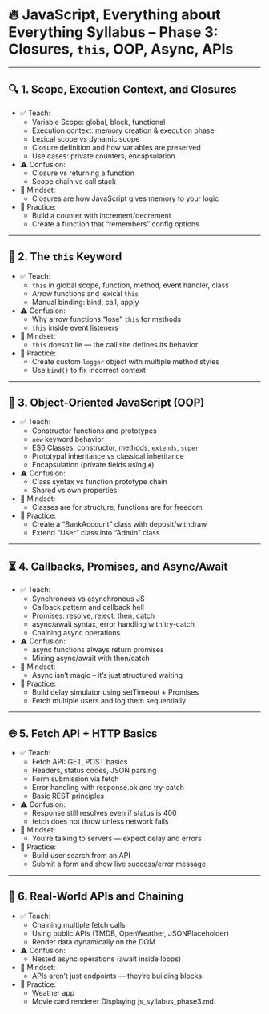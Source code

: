 
# 🔥 JavaScript, Everything about Everything Syllabus – Phase 3: Closures, `this`, OOP, Async, APIs

---

## 🔍 1. Scope, Execution Context, and Closures
- ✅ Teach:
  - Variable Scope: global, block, functional
  - Execution context: memory creation & execution phase
  - Lexical scope vs dynamic scope
  - Closure definition and how variables are preserved
  - Use cases: private counters, encapsulation
- ⚠️ Confusion:
  - Closure vs returning a function
  - Scope chain vs call stack
- 🧠 Mindset:
  - Closures are how JavaScript gives memory to your logic
- 🧪 Practice:
  - Build a counter with increment/decrement
  - Create a function that “remembers” config options

---

## 🎯 2. The `this` Keyword
- ✅ Teach:
  - `this` in global scope, function, method, event handler, class
  - Arrow functions and lexical `this`
  - Manual binding: bind, call, apply
- ⚠️ Confusion:
  - Why arrow functions “lose” `this` for methods
  - `this` inside event listeners
- 🧠 Mindset:
  - `this` doesn’t lie — the call site defines its behavior
- 🧪 Practice:
  - Create custom `logger` object with multiple method styles
  - Use `bind()` to fix incorrect context

---

## 🧱 3. Object-Oriented JavaScript (OOP)
- ✅ Teach:
  - Constructor functions and prototypes
  - `new` keyword behavior
  - ES6 Classes: constructor, methods, `extends`, `super`
  - Prototypal inheritance vs classical inheritance
  - Encapsulation (private fields using `#`)
- ⚠️ Confusion:
  - Class syntax vs function prototype chain
  - Shared vs own properties
- 🧠 Mindset:
  - Classes are for structure; functions are for freedom
- 🧪 Practice:
  - Create a “BankAccount” class with deposit/withdraw
  - Extend “User” class into “Admin” class

---

## ⏳ 4. Callbacks, Promises, and Async/Await
- ✅ Teach:
  - Synchronous vs asynchronous JS
  - Callback pattern and callback hell
  - Promises: resolve, reject, then, catch
  - async/await syntax, error handling with try-catch
  - Chaining async operations
- ⚠️ Confusion:
  - async functions always return promises
  - Mixing async/await with then/catch
- 🧠 Mindset:
  - Async isn’t magic – it’s just structured waiting
- 🧪 Practice:
  - Build delay simulator using setTimeout + Promises
  - Fetch multiple users and log them sequentially

---

## 🌐 5. Fetch API + HTTP Basics
- ✅ Teach:
  - Fetch API: GET, POST basics
  - Headers, status codes, JSON parsing
  - Form submission via fetch
  - Error handling with response.ok and try-catch
  - Basic REST principles
- ⚠️ Confusion:
  - Response still resolves even if status is 400
  - fetch does not throw unless network fails
- 🧠 Mindset:
  - You’re talking to servers — expect delay and errors
- 🧪 Practice:
  - Build user search from an API
  - Submit a form and show live success/error message

---

## 📡 6. Real-World APIs and Chaining
- ✅ Teach:
  - Chaining multiple fetch calls
  - Using public APIs (TMDB, OpenWeather, JSONPlaceholder)
  - Render data dynamically on the DOM
- ⚠️ Confusion:
  - Nested async operations (await inside loops)
- 🧠 Mindset:
  - APIs aren’t just endpoints — they’re building blocks
- 🧪 Practice:
  - Weather app
  - Movie card renderer
Displaying js_syllabus_phase3.md.